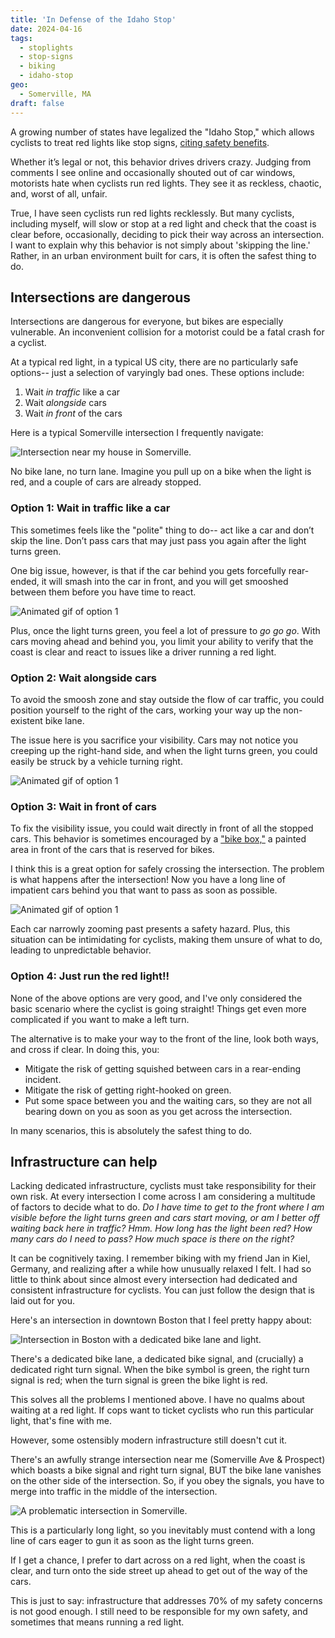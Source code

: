 ```yaml
---
title: 'In Defense of the Idaho Stop'
date: 2024-04-16
tags:
  - stoplights
  - stop-signs
  - biking
  - idaho-stop
geo:
  - Somerville, MA
draft: false
---
```


A growing number of states have legalized the "Idaho Stop," which allows cyclists to treat red lights like stop signs, [citing safety benefits](https://usa.streetsblog.org/2022/10/20/fed-safety-administrator-lets-legalize-the-idaho-stop).

Whether it’s legal or not, this behavior drives drivers crazy. Judging from comments I see online and occasionally shouted out of car windows, motorists hate when cyclists run red lights. They see it as reckless, chaotic, and, worst of all, unfair.

True, I have seen cyclists run red lights recklessly. But many cyclists, including myself, will slow or stop at a red light and check that the coast is clear before, occasionally, deciding to pick their way across an intersection. I want to explain why this behavior is not simply about 'skipping the line.' Rather, in an urban environment built for cars, it is often the safest thing to do.

## Intersections are dangerous

Intersections are dangerous for everyone, but bikes are especially vulnerable. An inconvenient collision for a motorist could be a fatal crash for a cyclist.

At a typical red light, in a typical US city, there are no particularly safe options-- just a selection of varyingly bad ones. These options include:

1. Wait _in traffic_ like a car
2. Wait _alongside_ cars
3. Wait _in front_ of the cars

Here is a typical Somerville intersection I frequently navigate:

![Intersection near my house in Somerville.](img/somerville_intersection.jpg)

No bike lane, no turn lane. Imagine you pull up on a bike when the light is red, and a couple of cars are already stopped.

### Option 1: Wait in traffic like a car

This sometimes feels like the "polite" thing to do-- act like a car and don’t skip the line. Don’t pass cars that may just pass you again after the light turns green.

One big issue, however, is that if the car behind you gets forcefully rear-ended, it will smash into the car in front, and you will get smooshed between them before you have time to react.

![Animated gif of option 1](img/intersection_01.gif)

Plus, once the light turns green, you feel a lot of pressure to _go go go_. With cars moving ahead and behind you, you limit your ability to verify that the coast is clear and react to issues like a driver running a red light.

### Option 2: Wait alongside cars

To avoid the smoosh zone and stay outside the flow of car traffic, you could position yourself to the right of the cars, working your way up the non-existent bike lane.

The issue here is you sacrifice your visibility. Cars may not notice you creeping up the right-hand side, and when the light turns green, you could easily be struck by a vehicle turning right.

![Animated gif of option 1](img/intersection_02.gif)

### Option 3: Wait in front of cars

To fix the visibility issue, you could wait directly in front of all the stopped cars. This behavior is sometimes encouraged by a ["bike box,"](https://nacto.org/publication/urban-bikeway-design-guide/intersection-treatments/bike-boxes/) a painted area in front of the cars that is reserved for bikes.

I think this is a great option for safely crossing the intersection. The problem is what happens after the intersection! Now you have a long line of impatient cars behind you that want to pass as soon as possible.

![Animated gif of option 1](img/intersection_03.gif)

Each car narrowly zooming past presents a safety hazard. Plus, this situation can be intimidating for cyclists, making them unsure of what to do, leading to unpredictable behavior.

### Option 4: Just run the red light!!

None of the above options are very good, and I've only considered the basic scenario where the cyclist is going straight! Things get even more complicated if you want to make a left turn.

The alternative is to make your way to the front of the line, look both ways, and cross if clear. In doing this, you:

- Mitigate the risk of getting squished between cars in a rear-ending incident.
- Mitigate the risk of getting right-hooked on green.
- Put some space between you and the waiting cars, so they are not all bearing down on you as soon as you get across the intersection.

In many scenarios, this is absolutely the safest thing to do.

## Infrastructure can help

Lacking dedicated infrastructure, cyclists must take responsibility for their own risk. At every intersection I come across I am considering a multitude of factors to decide what to do. _Do I have time to get to the front where I am visible before the light turns green and cars start moving, or am I better off waiting back here in traffic? Hmm. How long has the light been red? How many cars do I need to pass? How much space is there on the right?_

It can be cognitively taxing. I remember biking with my friend Jan in Kiel, Germany, and realizing after a while how unusually relaxed I felt. I had so little to think about since almost every intersection had dedicated and consistent infrastructure for cyclists. You can just follow the design that is laid out for you.

Here's an intersection in downtown Boston that I feel pretty happy about:

![Intersection in Boston with a dedicated bike lane and light.](img/intersection_light.jpg)

There's a dedicated bike lane, a dedicated bike signal, and (crucially) a dedicated right turn signal. When the bike symbol is green, the right turn signal is red; when the turn signal is green the bike light is red.

This solves all the problems I mentioned above. I have no qualms about waiting at a red light. If cops want to ticket cyclists who run this particular light, that's fine with me.

However, some ostensibly modern infrastructure still doesn't cut it.

There's an awfully strange intersection near me (Somerville Ave & Prospect) which boasts a bike signal and right turn signal, BUT the bike lane vanishes on the other side of the intersection. So, if you obey the signals, you have to merge into traffic in the middle of the intersection.

![A problematic intersection in Somerville.](img/somerville_bad.jpg)

This is a particularly long light, so you inevitably must contend with a long line of cars eager to gun it as soon as the light turns green.

If I get a chance, I prefer to dart across on a red light, when the coast is clear, and turn onto the side street up ahead to get out of the way of the cars.

This is just to say: infrastructure that addresses 70% of my safety concerns is not good enough. I still need to be responsible for my own safety, and sometimes that means running a red light.
